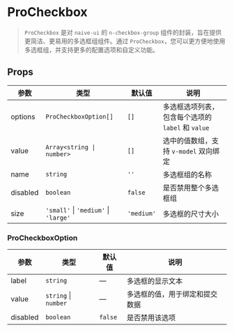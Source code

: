 # ProCheckbox

> `ProCheckbox` 是对 `naive-ui` 的 `n-checkbox-group` 组件的封装，旨在提供更简洁、更易用的多选框组组件。通过 `ProCheckbox`，您可以更方便地使用多选框组，并支持更多的配置选项和自定义功能。

<demo path="./components/DemoProCheckbox" />

<demo path="./components/DemoProCheckbox2" />

## Props

| 参数       | 类型                                   | 默认值        | 说明                                |
|----------|--------------------------------------|------------|-----------------------------------|
| options  | `ProCheckboxOption[]`                | `[]`       | 多选框选项列表，包含每个选项的 `label` 和 `value` |
| value    | `Array<string \| number>`            | `[]`       | 选中的值数组，支持 `v-model` 双向绑定          |
| name     | `string`                             | `''`       | 多选框组的名称                           |
| disabled | `boolean`                            | `false`    | 是否禁用整个多选框组                        |
| size     | `'small'` \| `'medium'` \| `'large'` | `'medium'` | 多选框的尺寸大小                          ||

### ProCheckboxOption

| 参数       | 类型                   | 默认值     | 说明              |
|----------|----------------------|---------|-----------------|
| label    | `string`             | —       | 多选框的显示文本        |
| value    | `string` \| `number` | —       | 多选框的值，用于绑定和提交数据 |
| disabled | `boolean`            | `false` | 是否禁用该选项         |
